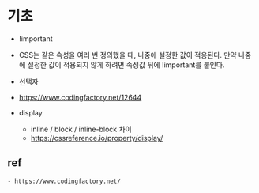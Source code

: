 # 기초

- !important
 - CSS는 같은 속성을 여러 번 정의했을 때, 나중에 설정한 값이 적용된다. 만약 나중에 설정한 값이 적용되지 않게 하려면 속성값 뒤에 !important를 붙인다.

- 선택자
 - https://www.codingfactory.net/12644

- display
    - inline / block / inline-block 차이
    - https://cssreference.io/property/display/

## ref
    - https://www.codingfactory.net/